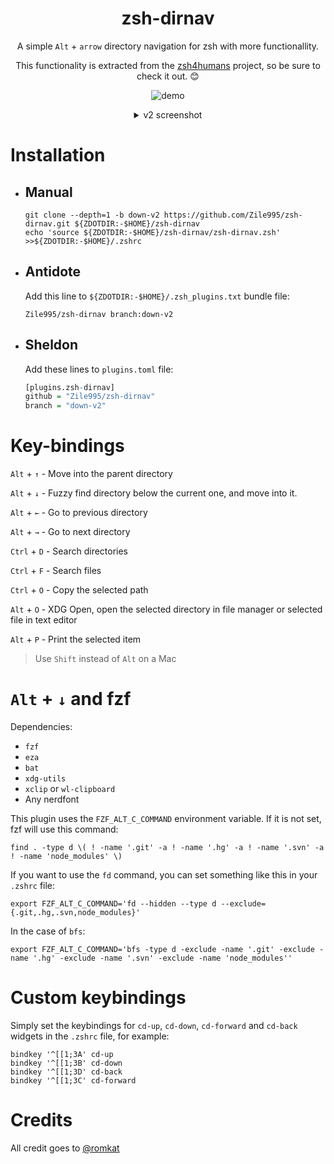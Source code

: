 <div align="center">

<h1>
zsh-dirnav
</h1>

A simple `Alt` + `arrow` directory navigation for zsh with more functionallity.

This functionality is extracted from the [zsh4humans](https://github.com/romkatv/zsh4humans) project, so be sure to check it out. :blush:

![demo](https://github.com/Zile995/zsh-dirnav/assets/32335484/28004500-fa24-4026-a56b-85a1a9e5c710)

<details>
<summary>v2 screenshot</summary>

![image](https://github.com/Zile995/zsh-dirnav/assets/32335484/643a307f-a2d4-4cd7-b271-6d9f6e421315)

</details>

</div>

# Installation
  - ## Manual
    ```Shell
    git clone --depth=1 -b down-v2 https://github.com/Zile995/zsh-dirnav.git ${ZDOTDIR:-$HOME}/zsh-dirnav
    echo 'source ${ZDOTDIR:-$HOME}/zsh-dirnav/zsh-dirnav.zsh' >>${ZDOTDIR:-$HOME}/.zshrc
    ```
  - ## Antidote
    Add this line to `${ZDOTDIR:-$HOME}/.zsh_plugins.txt` bundle file:

    ```Shell
    Zile995/zsh-dirnav branch:down-v2
    ```
  - ## Sheldon
    Add these lines to `plugins.toml` file:

    ```R
    [plugins.zsh-dirnav]
    github = "Zile995/zsh-dirnav"
    branch = "down-v2"
    ```
# Key-bindings
`Alt` + `↑` - Move into the parent directory

`Alt` + `↓` - Fuzzy find directory below the current one, and move into it.

`Alt` + `←` - Go to previous directory

`Alt` + `→` - Go to next directory

`Ctrl` + `D` - Search directories

`Ctrl` + `F` - Search files

`Ctrl` + `O` - Copy the selected path

`Alt` + `O` - XDG Open, open the selected directory in file manager or selected file in text editor

`Alt` + `P` - Print the selected item 

> Use `Shift` instead of `Alt` on a Mac

# `Alt` + `↓` and fzf
Dependencies:
  - `fzf`
  - `eza`
  - `bat`
  - `xdg-utils`
  - `xclip` or `wl-clipboard`
  - Any nerdfont

This plugin uses the `FZF_ALT_C_COMMAND` environment variable. If it is not set, fzf will use this command:
```Shell
find . -type d \( ! -name '.git' -a ! -name '.hg' -a ! -name '.svn' -a ! -name 'node_modules' \)
```
If you want to use the `fd` command, you can set something like this in your `.zshrc` file:
```Shell
export FZF_ALT_C_COMMAND='fd --hidden --type d --exclude={.git,.hg,.svn,node_modules}'
```
In the case of `bfs`:
```Shell
export FZF_ALT_C_COMMAND='bfs -type d -exclude -name '.git' -exclude -name '.hg' -exclude -name '.svn' -exclude -name 'node_modules''
```
# Custom keybindings
Simply set the keybindings for `cd-up`, `cd-down`, `cd-forward` and `cd-back` widgets in the `.zshrc` file, for example: 
```Shell
bindkey '^[[1;3A' cd-up
bindkey '^[[1;3B' cd-down
bindkey '^[[1;3D' cd-back
bindkey '^[[1;3C' cd-forward
```
# Credits
All credit goes to [@romkat](https://github.com/romkatv)
